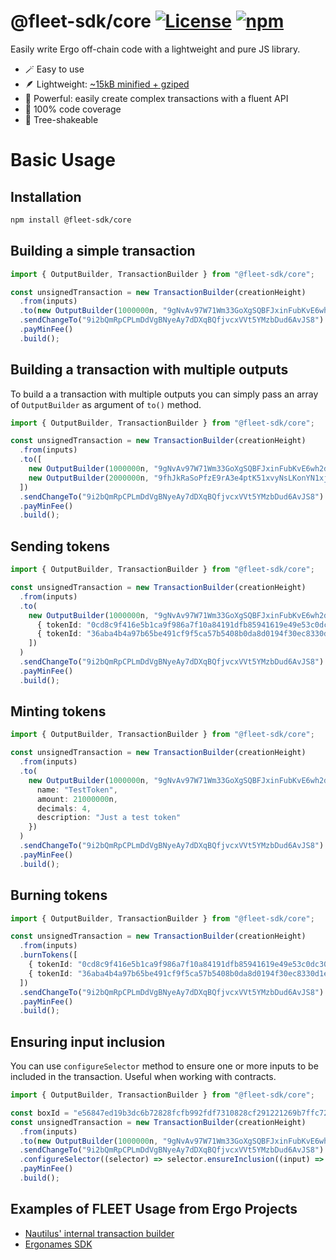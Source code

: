 # @fleet-sdk/core [![License](https://badgen.net/github/license/fleet-sdk/fleet/)](https://github.com/fleet-sdk/fleet/blob/master/LICENSE) [![npm](https://badgen.net/npm/v/@fleet-sdk/core)](https://www.npmjs.com/package/@fleet-sdk/core)

Easily write Ergo off-chain code with a lightweight and pure JS library.

- 🪄 Easy to use
- 🪶 Lightweight: [~15kB minified + gziped](https://bundlephobia.com/package/@fleet-sdk/core)
- 🦾 Powerful: easily create complex transactions with a fluent API
- 🧪 100% code coverage
- 🌲 Tree-shakeable

# Basic Usage

## Installation

```bash
npm install @fleet-sdk/core
```

## Building a simple transaction

```ts
import { OutputBuilder, TransactionBuilder } from "@fleet-sdk/core";

const unsignedTransaction = new TransactionBuilder(creationHeight)
  .from(inputs)
  .to(new OutputBuilder(1000000n, "9gNvAv97W71Wm33GoXgSQBFJxinFubKvE6wh2dEhFTSgYEe783j"))
  .sendChangeTo("9i2bQmRpCPLmDdVgBNyeAy7dDXqBQfjvcxVVt5YMzbDud6AvJS8")
  .payMinFee()
  .build();
```

## Building a transaction with multiple outputs

To build a a transaction with multiple outputs you can simply pass an array of `OutputBuilder` as argument of `to()` method.

```ts
import { OutputBuilder, TransactionBuilder } from "@fleet-sdk/core";

const unsignedTransaction = new TransactionBuilder(creationHeight)
  .from(inputs)
  .to([
    new OutputBuilder(1000000n, "9gNvAv97W71Wm33GoXgSQBFJxinFubKvE6wh2dEhFTSgYEe783j"),
    new OutputBuilder(2000000n, "9fhJkRaSoPfzE9rA3e4ptK51xvyNsLKonYN1xje5LWaLukx7iX2")
  ])
  .sendChangeTo("9i2bQmRpCPLmDdVgBNyeAy7dDXqBQfjvcxVVt5YMzbDud6AvJS8")
  .payMinFee()
  .build();
```

## Sending tokens

```ts
import { OutputBuilder, TransactionBuilder } from "@fleet-sdk/core";

const unsignedTransaction = new TransactionBuilder(creationHeight)
  .from(inputs)
  .to(
    new OutputBuilder(1000000n, "9gNvAv97W71Wm33GoXgSQBFJxinFubKvE6wh2dEhFTSgYEe783j").addTokens([
      { tokenId: "0cd8c9f416e5b1ca9f986a7f10a84191dfb85941619e49e53c0dc30ebf83324b", amount: 100n },
      { tokenId: "36aba4b4a97b65be491cf9f5ca57b5408b0da8d0194f30ec8330d1e8946161c1", amount: 429n }
    ])
  )
  .sendChangeTo("9i2bQmRpCPLmDdVgBNyeAy7dDXqBQfjvcxVVt5YMzbDud6AvJS8")
  .payMinFee()
  .build();
```

## Minting tokens

```ts
import { OutputBuilder, TransactionBuilder } from "@fleet-sdk/core";

const unsignedTransaction = new TransactionBuilder(creationHeight)
  .from(inputs)
  .to(
    new OutputBuilder(1000000n, "9gNvAv97W71Wm33GoXgSQBFJxinFubKvE6wh2dEhFTSgYEe783j").mintToken({
      name: "TestToken",
      amount: 21000000n,
      decimals: 4,
      description: "Just a test token"
    })
  )
  .sendChangeTo("9i2bQmRpCPLmDdVgBNyeAy7dDXqBQfjvcxVVt5YMzbDud6AvJS8")
  .payMinFee()
  .build();
```

## Burning tokens

```ts
import { OutputBuilder, TransactionBuilder } from "@fleet-sdk/core";

const unsignedTransaction = new TransactionBuilder(creationHeight)
  .from(inputs)
  .burnTokens([
    { tokenId: "0cd8c9f416e5b1ca9f986a7f10a84191dfb85941619e49e53c0dc30ebf83324b", amount: 100n },
    { tokenId: "36aba4b4a97b65be491cf9f5ca57b5408b0da8d0194f30ec8330d1e8946161c1", amount: 429n }
  ])
  .sendChangeTo("9i2bQmRpCPLmDdVgBNyeAy7dDXqBQfjvcxVVt5YMzbDud6AvJS8")
  .payMinFee()
  .build();
```

## Ensuring input inclusion

You can use `configureSelector` method to ensure one or more inputs to be included in the transaction. Useful when working with contracts.

```ts
import { OutputBuilder, TransactionBuilder } from "@fleet-sdk/core";

const boxId = "e56847ed19b3dc6b72828fcfb992fdf7310828cf291221269b7ffc72fd66706e";
const unsignedTransaction = new TransactionBuilder(creationHeight)
  .from(inputs)
  .to(new OutputBuilder(1000000n, "9gNvAv97W71Wm33GoXgSQBFJxinFubKvE6wh2dEhFTSgYEe783j"))
  .sendChangeTo("9i2bQmRpCPLmDdVgBNyeAy7dDXqBQfjvcxVVt5YMzbDud6AvJS8")
  .configureSelector((selector) => selector.ensureInclusion((input) => input.boxId === boxId))
  .payMinFee()
  .build();
```

## Examples of FLEET Usage from Ergo Projects

- [Nautilus' internal transaction builder](https://github.com/capt-nemo429/nautilus-wallet/blob/master/src/api/ergo/transaction/txBuilder.ts#L95)
- [Ergonames SDK](https://github.com/ergonames/sdk/blob/master/tx-lib/index.js)
